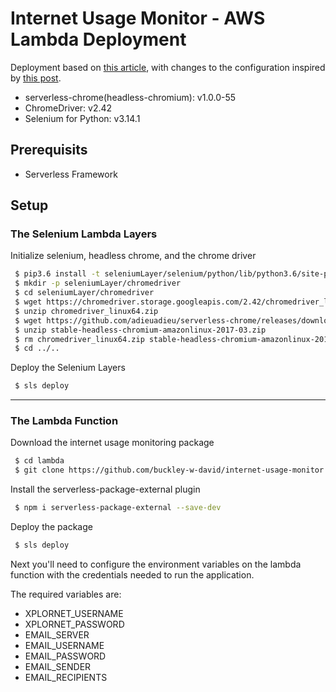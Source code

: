 # Internet Usage Monitor - AWS Lambda Deployment

Deployment based on [this article](https://hackernoon.com/running-selenium-and-headless-chrome-on-aws-lambda-layers-python-3-6-bd810503c6c3), with changes to the configuration inspired by [this post](http://robertorocha.info/setting-up-a-selenium-web-scraper-on-aws-lambda-with-python/).

 * serverless-chrome(headless-chromium): v1.0.0-55
 * ChromeDriver: v2.42
 * Selenium for Python: v3.14.1


## Prerequisits
 * Serverless Framework

## Setup

### The Selenium Lambda Layers

Initialize selenium, headless chrome, and the chrome driver
```bash
 $ pip3.6 install -t seleniumLayer/selenium/python/lib/python3.6/site-packages selenium==3.14.1
 $ mkdir -p seleniumLayer/chromedriver
 $ cd seleniumLayer/chromedriver
 $ wget https://chromedriver.storage.googleapis.com/2.42/chromedriver_linux64.zip
 $ unzip chromedriver_linux64.zip
 $ wget https://github.com/adieuadieu/serverless-chrome/releases/download/v1.0.0-55/stable-headless-chromium-amazonlinux-2017-03.zip
 $ unzip stable-headless-chromium-amazonlinux-2017-03.zip
 $ rm chromedriver_linux64.zip stable-headless-chromium-amazonlinux-2017-03.zip
 $ cd ../..
```

Deploy the Selenium Layers
```bash
 $ sls deploy
```

---

### The Lambda Function

Download the internet usage monitoring package
```bash
 $ cd lambda
 $ git clone https://github.com/buckley-w-david/internet-usage-monitor.git
```

Install the serverless-package-external plugin
```bash
 $ npm i serverless-package-external --save-dev
```

Deploy the package
```bash
 $ sls deploy
```

Next you'll need to configure the environment variables on the lambda function with the credentials needed to run the application.

The required variables are:
 * XPLORNET_USERNAME
 * XPLORNET_PASSWORD
 * EMAIL_SERVER
 * EMAIL_USERNAME
 * EMAIL_PASSWORD
 * EMAIL_SENDER
 * EMAIL_RECIPIENTS

